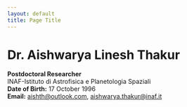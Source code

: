 ```yaml
---
layout: default
title: Page Title
---
```


# Dr. Aishwarya Linesh Thakur

**Postdoctoral Researcher**  
INAF-Istituto di Astrofisica e Planetologia Spaziali  
**Date of Birth:** 17 October 1996  
**Email:** [aishth@outlook.com](mailto:aishth@outlook.com), [aishwarya.thakur@inaf.it](mailto:aishwarya.thakur@inaf.it)
